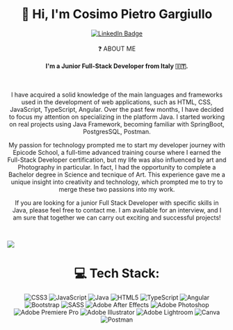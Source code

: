 
<div align="center">

  <h1>🖖 Hi, I'm Cosimo Pietro Gargiullo</h1>
 
<div align="center">
 
  <div id="badges">
    <a href="https://www.linkedin.com/in/cosimo-pietro-gargiullo?trk=profile-badge" target="_blank">
      <img src="https://img.shields.io/badge/LinkedIn-blue?style=for-the-badge&logo=linkedin&logoColor=white" alt="LinkedIn Badge"/>
    </a>
  </div>
  <br>
 ❓ ABOUT ME <br> <br>
  <strong>I'm a Junior Full-Stack Developer from Italy 🇮🇹.</strong> <br> <br> <br>
</div>
</div>





<div align="center">

I have acquired a solid knowledge of the main languages and frameworks used in the development of web applications, such as HTML, CSS, JavaScript, TypeScript, Angular. Over the past few months, I have decided to focus my attention on specializing in the platform Java. I started working on real projects using Java Framework, becoming familiar with SpringBoot, PostgresSQL, Postman.

My passion for technology prompted me to start my developer journey with Epicode School, a full-time advanced training course where I earned the Full-Stack Developer certification, but my life was also influenced by art and Photography in particular. In fact, I had the opportunity to complete a Bachelor degree in Science and tecnique of Art. This experience gave me a unique insight into creativity and technology, which prompted me to try to merge these two passions into my work.

If you are looking for a junior Full Stack Developer with specific skills in Java, please feel free to contact me. I am available for an interview, and I am sure that together we can carry out exciting and successful projects!

<br>
 <div align="left"> 
  
   ![](https://komarev.com/ghpvc/?username=Cosimogargiullo&color=blue)
  
 </div>

# 💻 Tech Stack:
![CSS3](https://img.shields.io/badge/css3-%231572B6.svg?style=for-the-badge&logo=css3&logoColor=white) ![JavaScript](https://img.shields.io/badge/javascript-%23323330.svg?style=for-the-badge&logo=javascript&logoColor=%23F7DF1E) ![Java](https://img.shields.io/badge/java-%23ED8B00.svg?style=for-the-badge&logo=java&logoColor=white) ![HTML5](https://img.shields.io/badge/html5-%23E34F26.svg?style=for-the-badge&logo=html5&logoColor=white) ![TypeScript](https://img.shields.io/badge/typescript-%23007ACC.svg?style=for-the-badge&logo=typescript&logoColor=white) ![Angular](https://img.shields.io/badge/angular-%23DD0031.svg?style=for-the-badge&logo=angular&logoColor=white) ![Bootstrap](https://img.shields.io/badge/bootstrap-%23563D7C.svg?style=for-the-badge&logo=bootstrap&logoColor=white) ![SASS](https://img.shields.io/badge/SASS-hotpink.svg?style=for-the-badge&logo=SASS&logoColor=white) ![Adobe After Effects](https://img.shields.io/badge/Adobe%20After%20Effects-9999FF.svg?style=for-the-badge&logo=Adobe%20After%20Effects&logoColor=white) ![Adobe Photoshop](https://img.shields.io/badge/adobephotoshop-%2331A8FF.svg?style=for-the-badge&logo=adobephotoshop&logoColor=white) ![Adobe Premiere Pro](https://img.shields.io/badge/Adobe%20Premiere%20Pro-9999FF.svg?style=for-the-badge&logo=Adobe%20Premiere%20Pro&logoColor=white) ![Adobe Illustrator](https://img.shields.io/badge/adobeillustrator-%23FF9A00.svg?style=for-the-badge&logo=adobeillustrator&logoColor=white) ![Adobe Lightroom](https://img.shields.io/badge/Adobe%20Lightroom-31A8FF.svg?style=for-the-badge&logo=Adobe%20Lightroom&logoColor=white) ![Canva](https://img.shields.io/badge/Canva-%2300C4CC.svg?style=for-the-badge&logo=Canva&logoColor=white) ![Postman](https://img.shields.io/badge/Postman-FF6C37?style=for-the-badge&logo=postman&logoColor=white) 


<!-- Proudly created with GPRM ( https://gprm.itsvg.in ) -->


<!--
**Cosimogargiullo/CosimoGargiullo** is a ✨ _special_ ✨ repository because its `README.md` (this file) appears on your GitHub profile.

Here are some ideas to get you started:

- 🔭 I’m currently working on ...
- 🌱 I’m currently learning ...
- 👯 I’m looking to collaborate on ...
- 🤔 I’m looking for help with ...
- 💬 Ask me about ...
- 📫 How to reach me: ...
- 😄 Pronouns: ...
- ⚡ Fun fact: ...
-->
